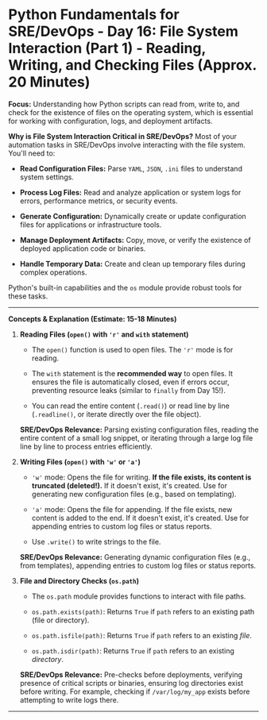 # Python Fundamentals for SRE/DevOps - Day 16: File System Interaction (Part 1) - Reading, Writing, and Checking Files (Approx. 20 Minutes)

**Focus:** Understanding how Python scripts can read from, write to, and check for the existence of files on the operating system, which is essential for working with configuration, logs, and deployment artifacts.

**Why is File System Interaction Critical in SRE/DevOps?**
Most of your automation tasks in SRE/DevOps involve interacting with the file system. You'll need to:

* **Read Configuration Files:** Parse `YAML`, `JSON`, `.ini` files to understand system settings.

* **Process Log Files:** Read and analyze application or system logs for errors, performance metrics, or security events.

* **Generate Configuration:** Dynamically create or update configuration files for applications or infrastructure tools.

* **Manage Deployment Artifacts:** Copy, move, or verify the existence of deployed application code or binaries.

* **Handle Temporary Data:** Create and clean up temporary files during complex operations.

Python's built-in capabilities and the `os` module provide robust tools for these tasks.

---

**Concepts & Explanation (Estimate: 15-18 Minutes)**

1.  **Reading Files (`open()` with `'r'` and `with` statement)**

    * The `open()` function is used to open files. The `'r'` mode is for reading.

    * The `with` statement is the **recommended way** to open files. It ensures the file is automatically closed, even if errors occur, preventing resource leaks (similar to `finally` from Day 15!).

    * You can read the entire content (`.read()`) or read line by line (`.readline()`, or iterate directly over the file object).

    **SRE/DevOps Relevance:** Parsing existing configuration files, reading the entire content of a small log snippet, or iterating through a large log file line by line to process entries efficiently.

2.  **Writing Files (`open()` with `'w'` or `'a'`)**

    * `'w'` mode: Opens the file for writing. **If the file exists, its content is truncated (deleted!).** If it doesn't exist, it's created. Use for generating new configuration files (e.g., based on templating).

    * `'a'` mode: Opens the file for appending. If the file exists, new content is added to the end. If it doesn't exist, it's created. Use for appending entries to custom log files or status reports.

    * Use `.write()` to write strings to the file.

    **SRE/DevOps Relevance:** Generating dynamic configuration files (e.g., from templates), appending entries to custom log files or status reports.

3.  **File and Directory Checks (`os.path`)**

    * The `os.path` module provides functions to interact with file paths.

    * `os.path.exists(path)`: Returns `True` if `path` refers to an existing path (file or directory).

    * `os.path.isfile(path)`: Returns `True` if `path` refers to an existing *file*.

    * `os.path.isdir(path)`: Returns `True` if `path` refers to an existing *directory*.

    **SRE/DevOps Relevance:** Pre-checks before deployments, verifying presence of critical scripts or binaries, ensuring log directories exist before writing. For example, checking if `/var/log/my_app` exists before attempting to write logs there.

---